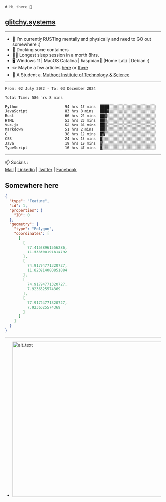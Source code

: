 ```
# Hi there 👋
```
## [glitchy.systems](https://glitchy.systems)
---

- 🌱 I’m currently RUSTing mentally and physically and need to GO out somewhere :)
- 🐋 Docking some containers
- 😶‍🌫️ Longest sleep session in a month 8hrs.
- 🖥️ Windows 11 | MacOS Catalina | Raspbian🥧 (Home Lab) | Debian :)
- ✏️ Maybe a few articles [here](https://medium.com/@advaithnarayanan8) or [there](https://medium.com/@advaithnarayanan8)
- 📑 A Student at [Muthoot Institute of Technology & Science](https://mgmits.ac.in/)



---

<!--START_SECTION:waka-->

```txt
From: 02 July 2022 - To: 03 December 2024

Total Time: 586 hrs 8 mins

Python                     94 hrs 17 mins  ████░░░░░░░░░░░░░░░░░░░░░   16.09 %
JavaScript                 83 hrs 8 mins   ███▓░░░░░░░░░░░░░░░░░░░░░   14.18 %
Rust                       66 hrs 22 mins  ██▓░░░░░░░░░░░░░░░░░░░░░░   11.32 %
HTML                       53 hrs 23 mins  ██▒░░░░░░░░░░░░░░░░░░░░░░   09.11 %
Vue.js                     52 hrs 36 mins  ██▒░░░░░░░░░░░░░░░░░░░░░░   08.98 %
Markdown                   51 hrs 2 mins   ██▒░░░░░░░░░░░░░░░░░░░░░░   08.71 %
C                          38 hrs 12 mins  █▓░░░░░░░░░░░░░░░░░░░░░░░   06.52 %
CSS                        24 hrs 15 mins  █░░░░░░░░░░░░░░░░░░░░░░░░   04.14 %
Java                       19 hrs 19 mins  ▓░░░░░░░░░░░░░░░░░░░░░░░░   03.30 %
TypeScript                 16 hrs 47 mins  ▓░░░░░░░░░░░░░░░░░░░░░░░░   02.87 %
```

<!--END_SECTION:waka-->

---

📫 Socials :<br>
[Mail](mailto:advaith@glitchy.systems) | [Linkedin](https://www.linkedin.com/in/advaith-narayanan-a72152214/) | [Twitter](https://twitter.com/advaithnarayan) | [Facebook](https://screenmessage.com/qinq)

## Somewhere here

```geojson
{
  "type": "Feature",
  "id": 1,
  "properties": {
    "ID": 0
  },
  "geometry": {
    "type": "Polygon",
    "coordinates": [
      [
        [
          77.41528961556286,
          11.533300191814792
        ],
        [
          74.91794771320727,
          11.823214080851884
        ],
        [
          74.91794771320727,
          7.9236625574369
        ],
        [
          77.91794771320727,
          7.9236625574369
        ]
      ]
    ]
  }
}
```


--- 
- [<img alt="alt_text" width="500px" src="https://valid.x86.fr/cache/banner/xv24bv-6.png" />](https://valid.x86.fr/xv24bv)


